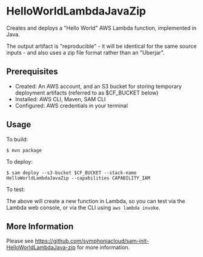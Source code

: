 # HelloWorldLambdaJavaZip

Creates and deploys a "Hello World" AWS Lambda function, implemented in Java.

The output artifact is "reproducible" - it will be identical for the same source inputs - and also uses
a zip file format rather than an "Uberjar".

## Prerequisites

* Created: An AWS account, and an S3 bucket for storing temporary deployment artifacts (referred to as $CF_BUCKET below)
* Installed: AWS CLI, Maven, SAM CLI
* Configured: AWS credentials in your terminal

## Usage

To build:

```
$ mvn package
```

To deploy:

```
$ sam deploy --s3-bucket $CF_BUCKET --stack-name HelloWorldLambdaJavaZip --capabilities CAPABILITY_IAM
```

To test:

The above will create a new function in Lambda, so you can test via the Lambda web console,
or via the CLI using `aws lambda invoke`.

## More Information

Please see https://github.com/symphoniacloud/sam-init-HelloWorldLambdaJava-zip for more information.
